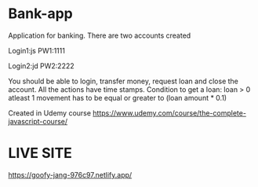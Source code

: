# Bank-app
Application for banking.
There are two accounts created

Login1:js
PW1:1111

Login2:jd
PW2:2222

You should be able to login, transfer money, request loan and close the account. All the actions have time stamps.
Condition to get a loan: 
loan > 0
atleast 1 movement has to be equal or greater to (loan amount * 0.1)


Created in Udemy course
https://www.udemy.com/course/the-complete-javascript-course/

# LIVE SITE
https://goofy-jang-976c97.netlify.app/
